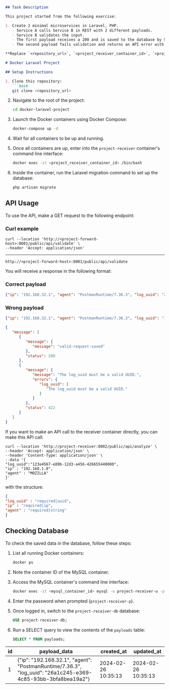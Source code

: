 ```markdown
## Task Description

This project started from the following exercise:

1. Create 2 minimal microservices in Laravel, PHP.
   - Service A calls Service B in REST with 2 different payloads.
   - Service B validates the input.
   - The first payload receives a 200 and is saved to the database by Service B.
   - The second payload fails validation and returns an API error with the validation error.

**Replace `<repository_url>`, `<project_receiver_container_id>`, `<project-forward-host>`, and `<mysql_container_id>` with the appropriate values for your project. This README provides instructions for setting up the Docker containers, using the API, and checking the database as per the specifications provided.**

# Docker Laravel Project

## Setup Instructions

1. Clone this repository:
   ```bash
   git clone <repository_url>
   ```

2. Navigate to the root of the project:
   ```bash
   cd docker-laravel-project
   ```

3. Launch the Docker containers using Docker Compose:
   ```bash
   docker-compose up -d
   ```

4. Wait for all containers to be up and running.

5. Once all containers are up, enter into the `project-receiver` container's command line interface:

   ```bash
   docker exec -it <project_receiver_container_id> /bin/bash
   ```

6. Inside the container, run the Laravel migration command to set up the database:
   ```bash
   php artisan migrate
   ```

## API Usage

To use the API, make a GET request to the following endpoint:
### Curl example
```
curl --location 'http://<project-forward-host>:8001/public/api/validate' \
--header 'Accept: application/json'
```
----

```
http://<project-forward-host>:8001/public/api/validate
```

You will receive a response in the following format:

### Correct payload
```json
{"ip": "192.168.32.1", "agent": "PostmanRuntime/7.36.3", "log_uuid": "26a1c245-e369-4c85-93bb-3bfa8bea19a2"}
```
### Wrong payload
```json
{"ip": "192.168.32.1", "agent": "PostmanRuntime/7.36.3", "log_uuid": "123124qwe234"}
```

```json
{
   "message": [
      {
         "message": {
            "message": "valid-request-saved"
         },
         "status": 200
      },
      {
         "message": {
            "message": "The log_uuid must be a valid UUID.",
            "errors": {
               "log_uuid": [
                  "The log_uuid must be a valid UUID."
               ]
            }
         },
         "status": 422
      }
   ]
}
```

If you want to make an API call to the receiver container directly, you can make this API call:

```
curl --location 'http://project-receiver:8002/public/api/analyze' \
--header 'Accept: application/json' \
--header 'Content-Type: application/json' \
--data '{
"log_uuid":"123e4567-e89b-12d3-a456-426655440000",
"ip" : "192.168.1.0",
"agent" : "MOZILLA"
}'
```

with the structure:

```json
{
"log_uuid" : "required|uuid",
"ip" : "required|ip",
"agent" : "required|string"
}
```


## Checking Database

To check the saved data in the database, follow these steps:

1. List all running Docker containers:
   ```bash
   docker ps
   ```

2. Note the container ID of the MySQL container.

3. Access the MySQL container's command line interface:
   ```bash
   docker exec -it <mysql_container_id> mysql -u project-receiver-u -p project-receiver-db
   ```

4. Enter the password when prompted (`project-receiver-p`).

5. Once logged in, switch to the `project-receiver-db` database:
   ```sql
   USE project-receiver-db;
   ```

6. Run a SELECT query to view the contents of the `payloads` table:
   ```sql
   SELECT * FROM payloads;
   ```
| id | payload_data | created_at          | updated_at          |
|----|--------------|---------------------|---------------------|
|  1 | {"ip": "192.168.32.1", "agent": "PostmanRuntime/7.36.3", "log_uuid": "26a1c245-e369-4c85-93bb-3bfa8bea19a2"} | 2024-02-26 10:35:13 | 2024-02-26 10:35:13 |

```
